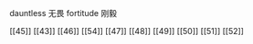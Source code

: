 




dauntless 无畏
fortitude 刚毅

[[45]]
[[43]]
[[46]]
[[54]]
[[47]]
[[48]]
[[49]]
[[50]]
[[51]]
[[52]]